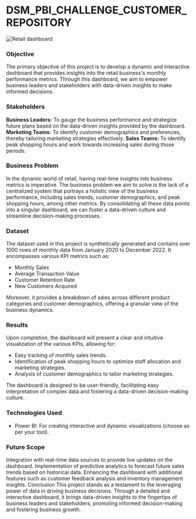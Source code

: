 # DSM_PBI_CHALLENGE_CUSTOMER_REPOSITORY
 
![Retail dashboard](Retail_Dashboard.png)
 
### **Objective**

The primary objective of this project is to develop a dynamic and interactive dashboard that provides insights into the retail business's monthly performance metrics. Through this dashboard, we aim to empower business leaders and stakeholders with data-driven insights to make informed decisions.

### **Stakeholders**

**Business Leaders:** To gauge the business performance and strategize future plans based on the data-driven insights provided by the dashboard.
**Marketing Teams:** To identify customer demographics and preferences, thereby tailoring marketing strategies effectively.
**Sales Teams:** To identify peak shopping hours and work towards increasing sales during those periods.

### **Business Problem**

In the dynamic world of retail, having real-time insights into business metrics is imperative. The business problem we aim to solve is the lack of a centralized system that portrays a holistic view of the business performance, including sales trends, customer demographics, and peak shopping hours, among other metrics. By consolidating all these data points into a singular dashboard, we can foster a data-driven culture and streamline decision-making processes.

### **Dataset**

The dataset used in this project is synthetically generated and contains over 1000 rows of monthly data from January 2020 to December 2022. It encompasses various KPI metrics such as:

- Monthly Sales
- Average Transaction Value
- Customer Retention Rate 
- New Customers Acquired

Moreover, it provides a breakdown of sales across different product categories and customer demographics, offering a granular view of the business dynamics.

### **Results**

Upon completion, the dashboard will present a clear and intuitive visualization of the various KPIs, allowing for:

- Easy tracking of monthly sales trends.
- Identification of peak shopping hours to optimize staff allocation and marketing strategies.
- Analysis of customer demographics to tailor marketing strategies.

The dashboard is designed to be user-friendly, facilitating easy interpretation of complex data and fostering a data-driven decision-making culture.

### **Technologies Used**

- Power BI: For creating interactive and dynamic visualizations (choose as per your tool).

### **Future Scope**

Integration with real-time data sources to provide live updates on the dashboard.
Implementation of predictive analytics to forecast future sales trends based on historical data.
Enhancing the dashboard with additional features such as customer feedback analysis and inventory management insights.
Conclusion
This project stands as a testament to the leveraging power of data in driving business decisions. Through a detailed and interactive dashboard, it brings data-driven insights to the fingertips of business leaders and stakeholders, promoting informed decision-making and fostering business growth.